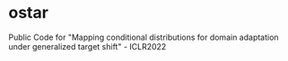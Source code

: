 # ostar
Public Code for "Mapping conditional distributions for domain adaptation under generalized target shift" - ICLR2022
